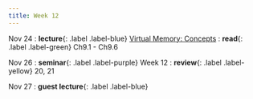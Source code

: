 ```yaml
---
title: Week 12
---
```


Nov 24
: **lecture**{: .label .label-blue} [Virtual Memory: Concepts](/ICS-Fall25/assets/lec/19-VM1.pdf)
  : **read**{: .label .label-green} Ch9.1 - Ch9.6

Nov 26
: **seminar**{: .label .label-purple} Week 12
  : **review**{: .label .label-yellow} 20, 21

Nov 27
: **guest lecture**{: .label .label-blue} 